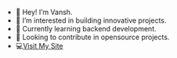 - 👋 Hey! I’m Vansh.
- 👀 I’m interested in building innovative projects.
- 🌱 Currently learning backend development.
- 💞️ Looking to contribute in opensource projects.
- 💻[Visit My Site](https://vansh-portfolio-v1.vercel.app/)
